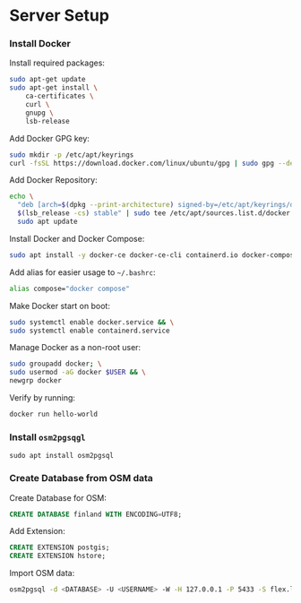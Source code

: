 # Server Setup

### Install Docker
Install required packages:
```bash
sudo apt-get update
sudo apt-get install \
    ca-certificates \
    curl \
    gnupg \
    lsb-release
```

Add Docker GPG key:
```bash
sudo mkdir -p /etc/apt/keyrings
curl -fsSL https://download.docker.com/linux/ubuntu/gpg | sudo gpg --dearmor -o /etc/apt/keyrings/docker.gpg
```

Add Docker Repository:
```bash
echo \
  "deb [arch=$(dpkg --print-architecture) signed-by=/etc/apt/keyrings/docker.gpg] https://download.docker.com/linux/ubuntu \
  $(lsb_release -cs) stable" | sudo tee /etc/apt/sources.list.d/docker.list > /dev/null
  sudo apt update
```

Install Docker and Docker Compose:
```bash
sudo apt install -y docker-ce docker-ce-cli containerd.io docker-compose-plugin
```

Add alias for easier usage to `~/.bashrc`:
```bash
alias compose="docker compose"
```

Make Docker start on boot:
```bash
sudo systemctl enable docker.service && \
sudo systemctl enable containerd.service
```

Manage Docker as a non-root user:
```bash
sudo groupadd docker; \
sudo usermod -aG docker $USER && \
newgrp docker
```
Verify by running:
```bash
docker run hello-world
```



### Install `osm2pgsqgl`
`sudo apt install osm2pgsql`


### Create Database from OSM data
Create Database for OSM:
```sql
CREATE DATABASE finland WITH ENCODING=UTF8;
```

Add Extension:
```sql
CREATE EXTENSION postgis;
CREATE EXTENSION hstore;
```

Import OSM data:
```bash
osm2pgsql -d <DATABASE> -U <USERNAME> -W -H 127.0.0.1 -P 5433 -S flex.lua -O flex -c <OSMFILE>
```
